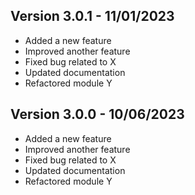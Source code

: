 ## Version 3.0.1 - 11/01/2023
- Added a new feature
- Improved another feature
- Fixed bug related to X
- Updated documentation
- Refactored module Y

## Version 3.0.0 - 10/06/2023
- Added a new feature
- Improved another feature
- Fixed bug related to X
- Updated documentation
- Refactored module Y
